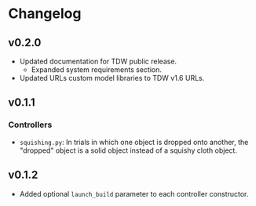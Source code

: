 # Changelog

## v0.2.0

- Updated documentation for TDW public release.
  - Expanded system requirements section.
- Updated URLs custom model libraries to TDW v1.6 URLs.

## v0.1.1

### Controllers

- `squishing.py`: In trials in which one object is dropped onto another, the "dropped" object is a solid object instead of a squishy cloth object.

## v0.1.2

- Added optional `launch_build` parameter to each controller constructor.